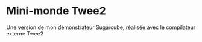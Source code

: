 # Mini-monde Twee2

Une version de mon démonstrateur Sugarcube, réalisée avec le compilateur externe Twee2

